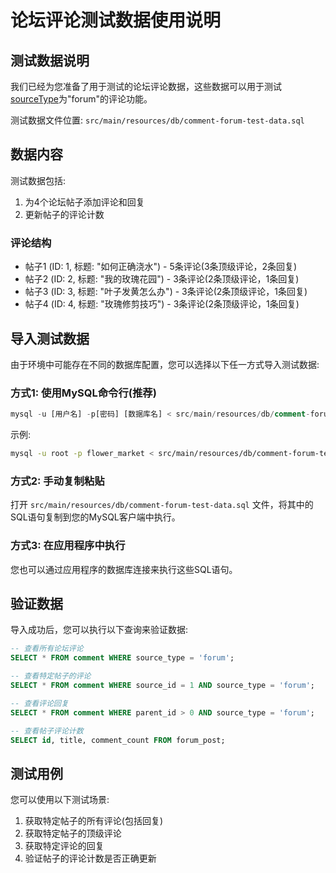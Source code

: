 # 论坛评论测试数据使用说明

## 测试数据说明

我们已经为您准备了用于测试的论坛评论数据，这些数据可以用于测试[sourceType](file:///E:/IdeaProjects/flower-market-backend/src/main/java/vtc/xueqing/flower/entity/Comment.java#L27-L27)为"forum"的评论功能。

测试数据文件位置: `src/main/resources/db/comment-forum-test-data.sql`

## 数据内容

测试数据包括:

1. 为4个论坛帖子添加评论和回复
2. 更新帖子的评论计数

### 评论结构

- 帖子1 (ID: 1, 标题: "如何正确浇水") - 5条评论(3条顶级评论，2条回复)
- 帖子2 (ID: 2, 标题: "我的玫瑰花园") - 3条评论(2条顶级评论，1条回复)
- 帖子3 (ID: 3, 标题: "叶子发黄怎么办") - 3条评论(2条顶级评论，1条回复)
- 帖子4 (ID: 4, 标题: "玫瑰修剪技巧") - 3条评论(2条顶级评论，1条回复)

## 导入测试数据

由于环境中可能存在不同的数据库配置，您可以选择以下任一方式导入测试数据:

### 方式1: 使用MySQL命令行(推荐)

```sql
mysql -u [用户名] -p[密码] [数据库名] < src/main/resources/db/comment-forum-test-data.sql
```

示例:
```bash
mysql -u root -p flower_market < src/main/resources/db/comment-forum-test-data.sql
```

### 方式2: 手动复制粘贴

打开 `src/main/resources/db/comment-forum-test-data.sql` 文件，将其中的SQL语句复制到您的MySQL客户端中执行。

### 方式3: 在应用程序中执行

您也可以通过应用程序的数据库连接来执行这些SQL语句。

## 验证数据

导入成功后，您可以执行以下查询来验证数据:

```sql
-- 查看所有论坛评论
SELECT * FROM comment WHERE source_type = 'forum';

-- 查看特定帖子的评论
SELECT * FROM comment WHERE source_id = 1 AND source_type = 'forum';

-- 查看评论回复
SELECT * FROM comment WHERE parent_id > 0 AND source_type = 'forum';

-- 查看帖子评论计数
SELECT id, title, comment_count FROM forum_post;
```

## 测试用例

您可以使用以下测试场景:

1. 获取特定帖子的所有评论(包括回复)
2. 获取特定帖子的顶级评论
3. 获取特定评论的回复
4. 验证帖子的评论计数是否正确更新